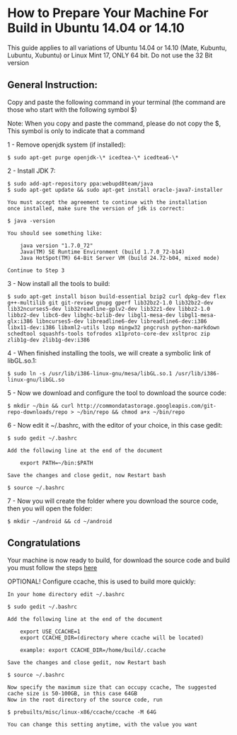 How to Prepare Your Machine For Build in Ubuntu 14.04 or 14.10
==============================================================
This guide applies to all variations of Ubuntu 14.04 or 14.10 (Mate, Kubuntu, Lubuntu, Xubuntu) or Linux Mint 17, ONLY 64 bit. Do not use the 32 Bit version

General Instruction:
--------------------
Copy and paste the following command in your terminal (the command are those who start with the following symbol  $)

Note: When you copy and paste the command, please do not copy the $, This symbol is only to indicate that a command

1 - Remove openjdk system (if installed):

    $ sudo apt-get purge openjdk-\* icedtea-\* icedtea6-\*

2 - Install JDK 7:

    $ sudo add-apt-repository ppa:webupd8team/java
    $ sudo apt-get update && sudo apt-get install oracle-java7-installer

    You must accept the agreement to continue with the installation
    once installed, make sure the version of jdk is correct:

    $ java -version

    You should see something like:

        java version "1.7.0_72"
        Java(TM) SE Runtime Environment (build 1.7.0_72-b14)
        Java HotSpot(TM) 64-Bit Server VM (build 24.72-b04, mixed mode)

    Continue to Step 3

3 - Now install all the tools to build:

    $ sudo apt-get install bison build-essential bzip2 curl dpkg-dev flex g++-multilib git git-review gnupg gperf lib32bz2-1.0 lib32bz2-dev lib32ncurses5-dev lib32readline-gplv2-dev lib32z1-dev libbz2-1.0 libbz2-dev libc6-dev libghc-bzlib-dev libgl1-mesa-dev libgl1-mesa-glx:i386 libncurses5-dev libreadline6-dev libreadline6-dev:i386 libx11-dev:i386 libxml2-utils lzop mingw32 pngcrush python-markdown schedtool squashfs-tools tofrodos x11proto-core-dev xsltproc zip zlib1g-dev zlib1g-dev:i386

4 - When finished installing the tools, we will create a symbolic link of libGL.so.1:

    $ sudo ln -s /usr/lib/i386-linux-gnu/mesa/libGL.so.1 /usr/lib/i386-linux-gnu/libGL.so

5 - Now we download and configure the tool to download the source code:

    $ mkdir ~/bin && curl http://commondatastorage.googleapis.com/git-repo-downloads/repo > ~/bin/repo && chmod a+x ~/bin/repo

6 - Now edit it ~/.bashrc, with the editor of your choice, in this case gedit:

    $ sudo gedit ~/.bashrc

    Add the following line at the end of the document

        export PATH=~/bin:$PATH

    Save the changes and close gedit, now Restart bash

    $ source ~/.bashrc

7 - Now you will create the folder where you download the source code, then you will open the folder:

    $ mkdir ~/android && cd ~/android

Congratulations
---------------
Your machine is now ready to build, for download the source code and build you must follow the steps [here](https://github.com/PAC-man/pacman/blob/pac-5.0/README.md)


OPTIONAL! Configure ccache, this is used to build more quickly:

    In your home directory edit ~/.bashrc

    $ sudo gedit ~/.bashrc

    Add the following line at the end of the document

        export USE_CCACHE=1
        export CCACHE_DIR=(directory where ccache will be located)

        example: export CCACHE_DIR=/home/build/.ccache

    Save the changes and close gedit, now Restart bash

    $ source ~/.bashrc

    Now specify the maximum size that can occupy ccache, The suggested cache size is 50-100GB, in this case 64GB
    Now in the root directory of the source code, run

    $ prebuilts/misc/linux-x86/ccache/ccache -M 64G

    You can change this setting anytime, with the value you want
